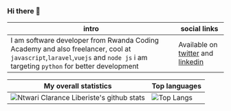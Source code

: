 <!-- https://github.com/carlsednaoui/gitsocial -->

### Hi there 👋

|intro|social links|
|-----|------------|
|I am software developer from Rwanda Coding Academy and also freelancer, cool at  `javascript`,`laravel`,`vuejs` and  `node js` i am targeting `python` for better development |Available on [twitter](https://twitter.com/ClaranceLiberi) and  [linkedin](https://www.linkedin.com/in/ntwari-clarance-liberiste-27a484184) |

|My overall statistics|Top languages |
|------------------|-------------|
|![Ntwari Clarance Liberiste's github stats](https://github-readme-stats.vercel.app/api?username=ntwaricliberi&show_icons=true&count_private=true&bg_color=30,3f5efb,fc466b&title_color=fff&text_color=ffffffc2&icon_color=00ffdce6)|![Top Langs](https://github-readme-stats.vercel.app/api/top-langs/?username=ntwaricliberi&langs_count=100&layout=compact&count_private=true)|


